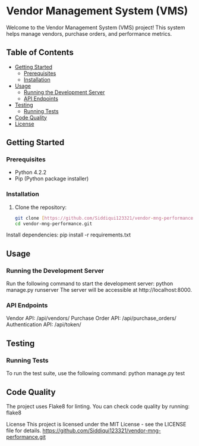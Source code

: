 # Vendor Management System (VMS)

Welcome to the Vendor Management System (VMS) project! This system helps manage vendors, purchase orders, and performance metrics.

## Table of Contents

- [Getting Started](#getting-started)
  - [Prerequisites](#prerequisites)
  - [Installation](#installation)
- [Usage](#usage)
  - [Running the Development Server](#running-the-development-server)
  - [API Endpoints](#api-endpoints)
- [Testing](#testing)
  - [Running Tests](#running-tests)
- [Code Quality](#code-quality)
- [License](#license)

## Getting Started

### Prerequisites

- Python 4.2.2
- Pip (Python package installer)

### Installation

1. Clone the repository:

   ```bash
   git clone [https://github.com/Siddiqui123321/vendor-mng-performance.git]
   cd vendor-mng-performance.git
Install dependencies:
pip install -r requirements.txt


## Usage

### Running the Development Server
Run the following command to start the development server:
python manage.py runserver
The server will be accessible at http://localhost:8000.

### API Endpoints
Vendor API: /api/vendors/
Purchase Order API: /api/purchase_orders/
Authentication API: /api/token/

## Testing
### Running Tests
To run the test suite, use the following command:
python manage.py test

## Code Quality
The project uses Flake8 for linting. You can check code quality by running:
flake8

License
This project is licensed under the MIT License - see the LICENSE file for details.
https://github.com/Siddiqui123321/vendor-mng-performance.git
